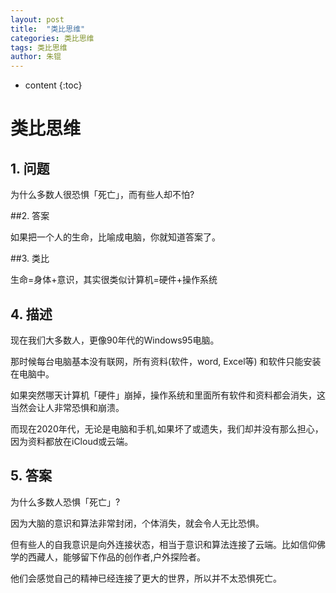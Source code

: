 ```yaml
---
layout: post
title:  "类比思维"
categories: 类比思维
tags: 类比思维
author: 朱锟
---
```



* content
{:toc}
# 类比思维

## 1. 问题

为什么多数人很恐惧「死亡」，而有些人却不怕?

##2. 答案

如果把一个人的生命，比喻成电脑，你就知道答案了。

##3. 类比

生命=身体+意识，其实很类似计算机=硬件+操作系统

## 4. 描述

现在我们大多数人，更像90年代的Windows95电脑。

那时候每台电脑基本没有联网，所有资料(软件，word, Excel等) 和软件只能安装在电脑中。

如果突然哪天计算机「硬件」崩掉，操作系统和里面所有软件和资料都会消失，这当然会让人非常恐惧和崩溃。

而现在2020年代，无论是电脑和手机,如果坏了或遗失，我们却并没有那么担心，因为资料都放在iCloud或云端。

## 5. 答案

为什么多数人恐惧「死亡」?

因为大脑的意识和算法非常封闭，个体消失，就会令人无比恐惧。

但有些人的自我意识是向外连接状态，相当于意识和算法连接了云端。比如信仰佛学的西藏人，能够留下作品的创作者,户外探险者。

他们会感觉自己的精神已经连接了更大的世界，所以并不太恐惧死亡。




